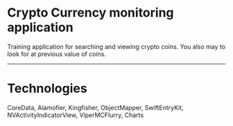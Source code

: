 # Crypto Currency monitoring application

Training application for searching and viewing crypto coins. You also may to look for at previous value of coins.

___

# Technologies

 CoreData, Alamofier, Kingfisher, ObjectMapper, SwiftEntryKit, NVActivityIndicatorView, ViperMCFlurry, Charts


